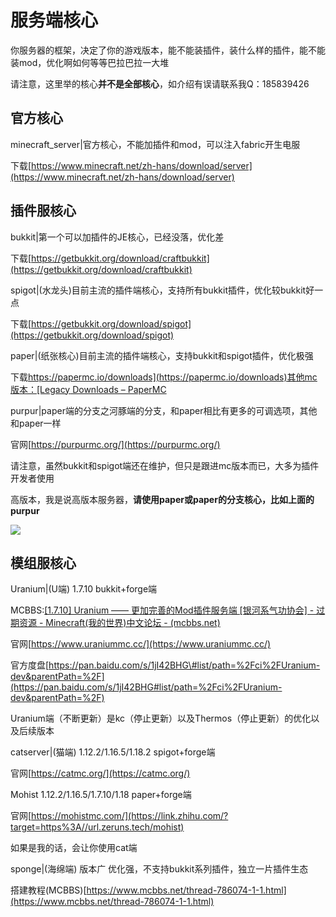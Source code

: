 # 服务端核心

你服务器的框架，决定了你的游戏版本，能不能装插件，装什么样的插件，能不能装mod，优化啊如何等等巴拉巴拉一大堆



请注意，这里举的核心**并不是全部核心**，如介绍有误请联系我Q：185839426



## 官方核心

minecraft\_server\|官方核心，不能加插件和mod，可以注入fabric开生电服

下载[https://www.minecraft.net/zh-hans/download/server](https://www.minecraft.net/zh-hans/download/server)



## 插件服核心

bukkit\|第一个可以加插件的JE核心，已经没落，优化差

下载[https://getbukkit.org/download/craftbukkit](https://getbukkit.org/download/craftbukkit)



spigot\|\(水龙头\)目前主流的插件端核心，支持所有bukkit插件，优化较bukkit好一点

下载[https://getbukkit.org/download/spigot](https://getbukkit.org/download/spigot)



paper\|\(纸张核心\)目前主流的插件端核心，支持bukkit和spigot插件，优化极强

下载[https://papermc.io/downloads](https://papermc.io/downloads)其他mc版本：[Legacy Downloads – PaperMC](https://papermc.io/legacy)



purpur\|paper端的分支之河豚端的分支，和paper相比有更多的可调选项，其他和paper一样

官网[https://purpurmc.org/](https://purpurmc.org/)



请注意，虽然bukkit和spigot端还在维护，但只是跟进mc版本而已，大多为插件开发者使用

高版本，我是说高版本服务器，**请使用paper或paper的分支核心，比如上面的purpur**



![](https://uploader.shimo.im/f/Xbjr9vvU7K7KIuLb.png!thumbnail?accessToken=eyJhbGciOiJIUzI1NiIsImtpZCI6ImRlZmF1bHQiLCJ0eXAiOiJKV1QifQ.eyJleHAiOjE2NzQ4Njk1NjgsImZpbGVHVUlEIjoiYUJBWVZRWnB4RUl4UFEzaiIsImlhdCI6MTY3NDg2OTI2OCwiaXNzIjoidXBsb2FkZXJfYWNjZXNzX3Jlc291cmNlIiwidXNlcklkIjo4NTU3Njc0OH0.tCSecBLmwDP5BiZ9wJQXExg1CjPbWBeNg6KvHyGqGQs)







## 模组服核心

Uranium\|\(U端\) 1.7.10 bukkit+forge端

MCBBS:[\[1.7.10\] Uranium —— 更加完善的Mod插件服务端 \[银河系气功协会\] - 过期资源 - Minecraft\(我的世界\)中文论坛 - \(mcbbs.net\)](https://www.mcbbs.net/thread-723871-1-1.html)

官网[https://www.uraniummc.cc/](https://www.uraniummc.cc/)

官方度盘[https://pan.baidu.com/s/1jI42BHG\#list/path=%2Fci%2FUranium-dev&parentPath=%2F](https://pan.baidu.com/s/1jI42BHG#list/path=%2Fci%2FUranium-dev&parentPath=%2F)

Uranium端（不断更新）是kc（停止更新）以及Thermos（停止更新）的优化以及后续版本



catserver\|\(猫端\) 1.12.2/1.16.5/1.18.2 spigot+forge端

官网[https://catmc.org/](https://catmc.org/)



Mohist 1.12.2/1.16.5/1.7.10/1.18 paper+forge端

官网[https://mohistmc.com/](https://link.zhihu.com/?target=https%3A//url.zeruns.tech/mohist)

如果是我的话，会让你使用cat端



sponge\|\(海绵端\) 版本广 优化强，不支持bukkit系列插件，独立一片插件生态

搭建教程\(MCBBS\)[https://www.mcbbs.net/thread-786074-1-1.html](https://www.mcbbs.net/thread-786074-1-1.html)

